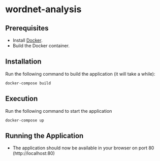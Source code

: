 # wordnet-analysis

## Prerequisites
- Install [Docker](https://docker.com/).
- Build the Docker container.

## Installation
Run the following command to build the application (it will take a while):
```
docker-compose build
```
## Execution
Run the following command to start the application
```
docker-compose up
```
## Running the Application
- The application should now be available in your browser on port 80 (http://localhost:80)



